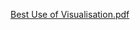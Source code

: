 [Best Use of Visualisation.pdf](https://github.com/jaskeerat8/Pyspark-Analysis/files/14735242/Best.Use.of.Visualisation.pdf)
